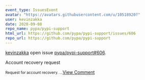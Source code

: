 ```yaml
---
event_type: IssuesEvent
avatar: "https://avatars.githubusercontent.com/u/10518920?"
user: kevinzakka
date: 2020-09-08
repo_name: pypa/pypi-support
html_url: https://github.com/pypa/pypi-support/issues/606
repo_url: https://github.com/pypa/pypi-support
---
```


<a href='https://github.com/kevinzakka' target='_blank'>kevinzakka</a> open issue <a href='https://github.com/pypa/pypi-support/issues/606' target='_blank'>pypa/pypi-support#606</a>.

<p>Account recovery request</p><small>Request for account recovery....</small><a href='https://github.com/pypa/pypi-support/issues/606' target='_blank'>View Comment</a>